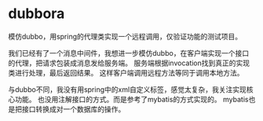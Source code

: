 # dubbora
模仿dubbo，用spring的代理类实现一个远程调用，仅验证功能的测试项目。

我们已经有了一个消息中间件，我想进一步模仿dubbo，在客户端实现一个接口的代理，把请求包装成消息发给服务端。
服务端根据invocation找到真正的实现类进行处理，最后返回结果。
这样客户端调用远程方法等同于调用本地方法。


与dubbo不同，我没有用spring中的xml自定义标签，感觉太复杂，我关注实现核心功能。
也没用注解接口的方式。而是参考了mybatis的方式实现的。
mybatis也是把接口转换成对一个数据库的操作。
